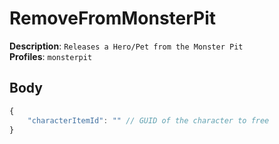 # RemoveFromMonsterPit

**Description**: `Releases a Hero/Pet from the Monster Pit` \
**Profiles**: `monsterpit`

## Body

```js
{
    "characterItemId": "" // GUID of the character to free
}
```
